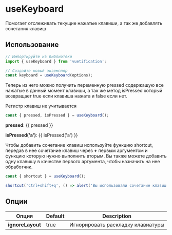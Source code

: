# useKeyboard

Помогает отслеживать текущие нажатые клавиши, а так же добавлять сочетания клавиш

## Использование

```js
// Импортируйте из библиотеки
import { useKeyboard } from 'vuetification';

// Создайте новый экземпляр
const keyboard = useKeyboard(options);
```

Теперь из него можно получить переменную pressed содержашую все нажатые в данный момент клавиши,
а так же метод isPressed который возвращает true если клавиша нажата и false если нет.

Регистр клавиш не учитывается

```js
const { pressed, isPressed } = useKeyboard();
```

**pressed**: {{ pressed }}

**isPressed('a')**: {{ isPressed('a') }}

Чтобы добавить сочетание клавиш используйте функцию shortcut, передав в нее сочетание клавиш через **+** первым аргументом и функцию которую нужно выполнить вторым.
Вы также можете добавить одну клавишу в качестве первого аргумента, чтобы назначить на нее обработчик.

```js
const { shortcut } = useKeyboard();

shortcut('ctrl+shift+q', () => alert('Вы использовали сочетание клавиш'));
```

<script setup>
import { useKeyboard } from '../../../src/composables/useKeyboard';

const { pressed, isPressed, shortcut } = useKeyboard();

shortcut('ctrl+shift+q', () => alert('Вы использовали сочетание клавиш'))
</script>

## Опции

| Опция            | Default | Description                       |
| ---------------- | ------- | --------------------------------- |
| **ignoreLayout** | true    | Игнорировать раскладку клавиатуры |
